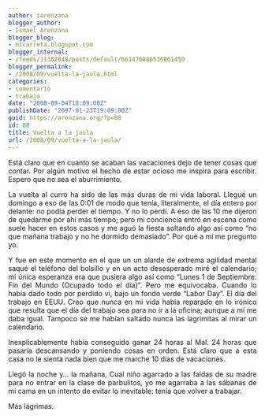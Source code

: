 ```yaml
---
author: iarenzana
blogger_author:
- Ismael Arenzana
blogger_blog:
- micarreta.blogspot.com
blogger_internal:
- /feeds/11302648/posts/default/661476886536861450
blogger_permalink:
- /2008/09/vuelta-la-jaula.html
categories:
- comentario
- trabajo
date: "2008-09-04T18:09:00Z"
publishDate: "2097-01-23T19:09:00Z"
guid: https://arenzana.org/?p=88
id: 88
title: Vuelta a la jaula
url: /2008/09/vuelta-a-la-jaula/
---
```

<p style="text-align: justify;">
  Está claro que en cuanto se acaban las vacaciones dejo de tener cosas que contar. Por algún motivo el hecho de estar ocioso me inspira para escribir. Espero que no sea el aburrimiento.
</p>

<p style="text-align: justify;">
  La vuelta al curro ha sido de las más duras de mi vida laboral. Llegué un domingo a eso de las 0:01 de modo que tenía, literalmente, el día entero por delante: no podía perder el tiempo. Y no lo perdí. A eso de las 10 me dijeron de quedarme por ahí más tiempo; pero mi conciencia entró en escena como suele hacer en estos casos y me aguó la fiesta soltando algo así como &#8220;no que mañana trabajo y no he dormido demasiado&#8221;. Por qué a mí me pregunto yo.
</p>

<p style="text-align: justify;">
  Y fue en este momento en el que un un alarde de extrema agilidad mental saqué el teléfono del bolsillo y en un acto desesperado miré el calendario; mi única esperanza era que pusiera algo así como &#8220;Lunes 1 de Septiembre: Fin del Mundo (Ocupado todo el día)&#8221;. Pero me equivocaba. Cuando lo había dado todo por perdido vi, bajo un fondo verde &#8220;Labor Day&#8221;. El día del trabajo en EEUU. Creo que nunca en mi vida había reparado en lo irónico que resulta que el día del trabajo sea para no ir a la oficina; aunque a mí me daba igual. Tampoco se me habían saltado nunca las lagrimitas al mirar un calendario.
</p>

<p style="text-align: justify;">
  Inexplicablemente había conseguido ganar 24 horas al Mal. 24 horas que pasaría descansando y poniendo cosas en orden. Está claro que a esta casa no le sienta nada bien que me marche 10 días de vacaciones.
</p>

<p style="text-align: justify;">
  Llegó la noche y&#8230; la mañana, Cual niño agarrado a las faldas de su madre para no entrar en la clase de parbulitos, yo me agarraba a las sábanas de mi cama en un intento de evitar lo inevitable: tenía que volver a trabajar.
</p>

<p style="text-align: justify;">
  Más lágrimas.
</p>
